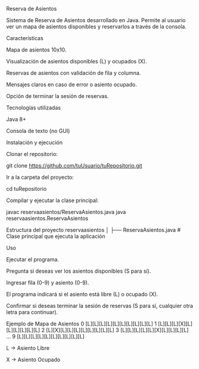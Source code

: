 Reserva de Asientos

Sistema de Reserva de Asientos desarrollado en Java. Permite al usuario ver un mapa de asientos disponibles y reservarlos a través de la consola.

Características

Mapa de asientos 10x10.

Visualización de asientos disponibles (L) y ocupados (X).

Reservas de asientos con validación de fila y columna.

Mensajes claros en caso de error o asiento ocupado.

Opción de terminar la sesión de reservas.

Tecnologías utilizadas

Java 8+

Consola de texto (no GUI)

Instalación y ejecución

Clonar el repositorio:

git clone https://github.com/tuUsuario/tuRepositorio.git


Ir a la carpeta del proyecto:

cd tuRepositorio


Compilar y ejecutar la clase principal:

javac reservaasientos/ReservaAsientos.java
java reservaasientos.ReservaAsientos

Estructura del proyecto
reservaasientos
│
├── ReservaAsientos.java  # Clase principal que ejecuta la aplicación

Uso

Ejecutar el programa.

Pregunta si deseas ver los asientos disponibles (S para sí).

Ingresar fila (0-9) y asiento (0-9).

El programa indicará si el asiento está libre (L) o ocupado (X).

Confirmar si deseas terminar la sesión de reservas (S para sí, cualquier otra letra para continuar).

Ejemplo de Mapa de Asientos
0 [L][L][L][L][L][L][L][L][L][L]
1 [L][L][L][X][L][L][L][L][L][L]
2 [L][X][L][L][L][L][L][L][L][L]
3 [L][L][L][L][L][X][L][L][L][L]
...
9 [L][L][L][L][L][L][L][L][L][L]


L → Asiento Libre

X → Asiento Ocupado
